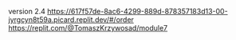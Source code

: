 version 2.4
https://617f57de-8ac6-4299-889d-878357183d13-00-jyrgcyn8t59a.picard.replit.dev/#/order
https://replit.com/@TomaszKrzywosad/module7